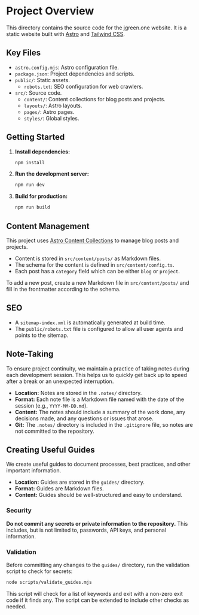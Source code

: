 # Project Overview

This directory contains the source code for the jgreen.one website. It is a static website built with [Astro](https://astro.build/) and [Tailwind CSS](https://tailwindcss.com/).

## Key Files

*   `astro.config.mjs`: Astro configuration file.
*   `package.json`: Project dependencies and scripts.
*   `public/`: Static assets.
    *   `robots.txt`: SEO configuration for web crawlers.
*   `src/`: Source code.
    *   `content/`: Content collections for blog posts and projects.
    *   `layouts/`: Astro layouts.
    *   `pages/`: Astro pages.
    *   `styles/`: Global styles.

## Getting Started

1.  **Install dependencies:**

    ```bash
    npm install
    ```

2.  **Run the development server:**

    ```bash
    npm run dev
    ```

3.  **Build for production:**

    ```bash
    npm run build
    ```

## Content Management

This project uses [Astro Content Collections](https://docs.astro.build/en/guides/content-collections/) to manage blog posts and projects.

*   Content is stored in `src/content/posts/` as Markdown files.
*   The schema for the content is defined in `src/content/config.ts`.
*   Each post has a `category` field which can be either `blog` or `project`.

To add a new post, create a new Markdown file in `src/content/posts/` and fill in the frontmatter according to the schema.

## SEO

*   A `sitemap-index.xml` is automatically generated at build time.
*   The `public/robots.txt` file is configured to allow all user agents and points to the sitemap.

## Note-Taking

To ensure project continuity, we maintain a practice of taking notes during each development session. This helps us to quickly get back up to speed after a break or an unexpected interruption.

*   **Location:** Notes are stored in the `.notes/` directory.
*   **Format:** Each note file is a Markdown file named with the date of the session (e.g., `YYYY-MM-DD.md`).
*   **Content:** The notes should include a summary of the work done, any decisions made, and any questions or issues that arose.
*   **Git:** The `.notes/` directory is included in the `.gitignore` file, so notes are not committed to the repository.

## Creating Useful Guides

We create useful guides to document processes, best practices, and other important information.

*   **Location:** Guides are stored in the `guides/` directory.
*   **Format:** Guides are Markdown files.
*   **Content:** Guides should be well-structured and easy to understand.

### Security

**Do not commit any secrets or private information to the repository.** This includes, but is not limited to, passwords, API keys, and personal information.

### Validation

Before committing any changes to the `guides/` directory, run the validation script to check for secrets:

```bash
node scripts/validate_guides.mjs
```

This script will check for a list of keywords and exit with a non-zero exit code if it finds any. The script can be extended to include other checks as needed.